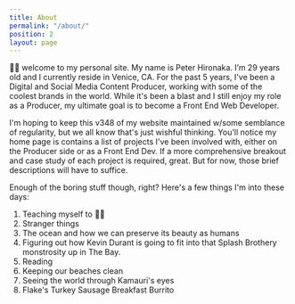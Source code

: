 ```yaml
---
title: About
permalink: "/about/"
position: 2
layout: page
---
```



👋🏽  welcome to my personal site. My name is Peter Hironaka. I’m 29 years old and I currently reside in Venice, CA. For the past 5 years, I've been a Digital and Social Media Content Producer, working with some of the coolest brands in the world. While it's been a blast and I still enjoy my role as a Producer, my ultimate goal is to become a Front End Web Developer.

I'm hoping to keep this v348 of my website maintained w/some semblance of regularity, but we all know that's just wishful thinking. You'll notice my home page is contains a list of projects I've been involved with, either on the Producer side or as a Front End Dev. If a more comprehensive breakout and case study of each project is required, great. But for now, those brief descriptions will have to suffice.

Enough of the boring stuff though, right? Here's a few things I'm into these days:

1. Teaching myself to 🏄🏽
2. Stranger things
3. The ocean and how we can preserve its beauty as humans
4. Figuring out how Kevin Durant is going to fit into that Splash Brothery monstrosity up in The Bay.
5. Reading
6. Keeping our beaches clean
7. Seeing the world through Kamauri's eyes
8. Flake's Turkey Sausage Breakfast Burrito


